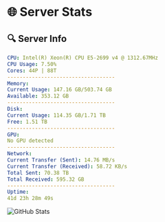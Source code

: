 # 🌐 Server Stats
## 🔍 Server Info
```yaml
CPU: Intel(R) Xeon(R) CPU E5-2699 v4 @ 1312.67MHz
CPU Usage: 7.50%
Cores: 44P | 88T
-----------------------------------
Memory:
Current Usage: 147.16 GB/503.74 GB
Available: 353.12 GB
-----------------------------------
Disk:
Current Usage: 114.35 GB/1.71 TB
Free: 1.51 TB
-----------------------------------
GPU:
No GPU detected
-----------------------------------
Network:
Current Transfer (Sent): 14.76 MB/s
Current Transfer (Received): 58.72 KB/s
Total Sent: 70.38 TB
Total Received: 595.32 GB
-----------------------------------
Uptime:
41d 23h 28m 49s
```
![GitHub Stats](https://img.shields.io/badge/Updated-2025-04-18_20:51:38-blue)